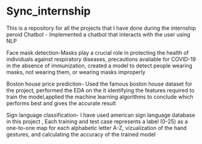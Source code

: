 # Sync_internship
This is a repository for all the projects that I have done during the internship peroid
Chatbot - Implemented a chatbot that interacts with the user using NLP


Face mask detection-Masks play a crucial role in protecting the health of individuals against respiratory diseases, precautions available for COVID-19 in the absence of immunization,  created a model to detect people wearing masks, not wearing them, or wearing masks improperly


Boston house price prediciton- Used the famous boston house dataset for the project, performed the EDA on the it identifying the features required to train the model,applied the machine learning algorithms to conclude which performs best and gives the accurate result


Sign language classification- I have used american sign language database in this project , Each training and test case represents a label (0-25) as a one-to-one map for each alphabetic letter A-Z, vizualization of the hand gestures, and calculating the accuracy of the trained model
